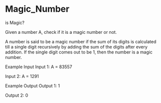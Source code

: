 # Magic_Number

is Magic?

Given a number A, check if it is a magic number or not.

A number is said to be a magic number if the sum of its digits is calculated till a single digit recursively by adding the sum of the digits after every addition. If the single digit comes out to be 1, then the number is a magic number.

Example Input Input 1: A = 83557

Input 2: A = 1291

Example Output Output 1: 1

Output 2: 0

